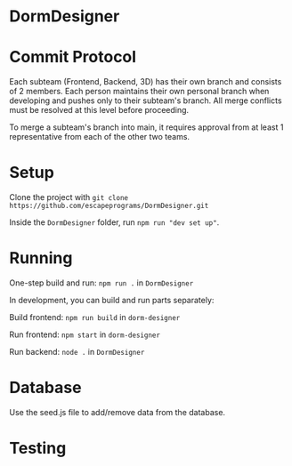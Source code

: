 # DormDesigner

# Commit Protocol

Each subteam (Frontend, Backend, 3D) has their own branch and consists of 2 members. Each person maintains their own personal branch when developing and pushes only to their subteam's branch. All merge conflicts must be resolved at this level before proceeding. 

To merge a subteam's branch into main, it requires approval from at least 1 representative from each of the other two teams.

# Setup

Clone the project with `git clone https://github.com/escapeprograms/DormDesigner.git`

Inside the `DormDesigner` folder, run `npm run "dev set up"`.

# Running
One-step build and run: `npm run .` in `DormDesigner`

In development, you can build and run parts separately:

Build frontend: `npm run build` in `dorm-designer`

Run frontend: `npm start` in `dorm-designer`

Run backend: `node .` in `DormDesigner`

# Database
Use the seed.js file to add/remove data from the database. 

# Testing

